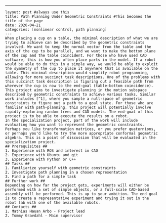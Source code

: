 ---
    layout: post #always use this
    title: Path Planning Under Geometric Constraints #This becomes the title of the page
    date: 2020-04-21
    categories: [nonlinear control, path planning]
    ---
    When placing a cup on a table, the minimal description of what we are trying to achieve can be described by the geometric constraints involved. We want to keep the normal vector from the table and the axis of the cup to be parallel, and we want to make the bottom plane of the cup and the table coincident. For those who have used CAD software, this is how you often place parts in the model. If a robot would be able to do this in a simple way, we would be able to exploit the symmetry of the cup to place it anywhere that is available on the table. This minimal description would simplify robot programming, allowing for more succinct task descriptions. One of the problems with this succinct task description is figuring out a feasible path from wherever the cup is now to the end-goal (table-bottom coincidence). This project aims to investigate planning in the motion subspace described by geometric constraints to achieve various tasks. Similar work includes [^1], where you sample a null-space of geometric constraints to figure out a path to a goal state. For those who are familiar with path-planning, this project will potentially involve rapidly-exploring random trees and CAD models. The end-goal of this project is to be able to execute the results on a robot.
    In the specialization project, part of the work will include evaluating how you want to represent the geometric constraints. Perhaps you like transformation matrices, or you prefer quaternions, or perhaps you'd like to try the more appropriate conformal geometric algebra. This is a point of discussion that will be evaluated in the specialization project.
    ## Prerequisites ##
    1. Experience with ROS and interest in CAD
    2. Experience with Ubuntu and git
    3. Experience with Python or C++
    ## Tasks ##
    1. Familiarize yourself with geometric constraints
    2. Investigate path planning in a chosen representation
    3. Find a path for a simple task
    ## Further work ##
    Depending on how far the project gets, experiments will either be performed with a set of simple objects, or a full-scale CAD-based assembly will be performed. This is up to your ambition. The end goal is to create a representative experiment and trying it out in the robot lab with one of the available robots.
    ## Contacts ##
    1. Mathias Hauan Arbo - Project lead
    2. Tommy Gravdahl - Main supervisor
   [^1]: [Nikhil Somani's PhD, Chapter 5: Motion Planning](https://mediatum.ub.tum.de/doc/1431736/1431736.pdf)
